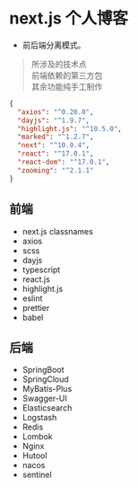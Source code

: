 # next.js 个人博客

- 前后端分离模式。

> 所涉及的技术点  
> 前端依赖的第三方包  
> 其余功能纯手工制作
```json
{
  "axios": "^0.20.0",
  "dayjs": "^1.9.7",
  "highlight.js": "^10.5.0",
  "marked": "^1.2.7",
  "next": "^10.0.4",
  "react": "^17.0.1",
  "react-dom": "^17.0.1",
  "zooming": "^2.1.1"
}
```
## 前端
- next.js
  classnames
- axios
- scss
- dayjs
- typescript
- react.js
- highlight.js
- eslint
- prettier
- babel

## 后端
- SpringBoot
- SpringCloud
- MyBatis-Plus
- Swagger-UI
- Elasticsearch
- Logstash
- Redis
- Lombok
- Nginx
- Hutool
- nacos
- sentinel
